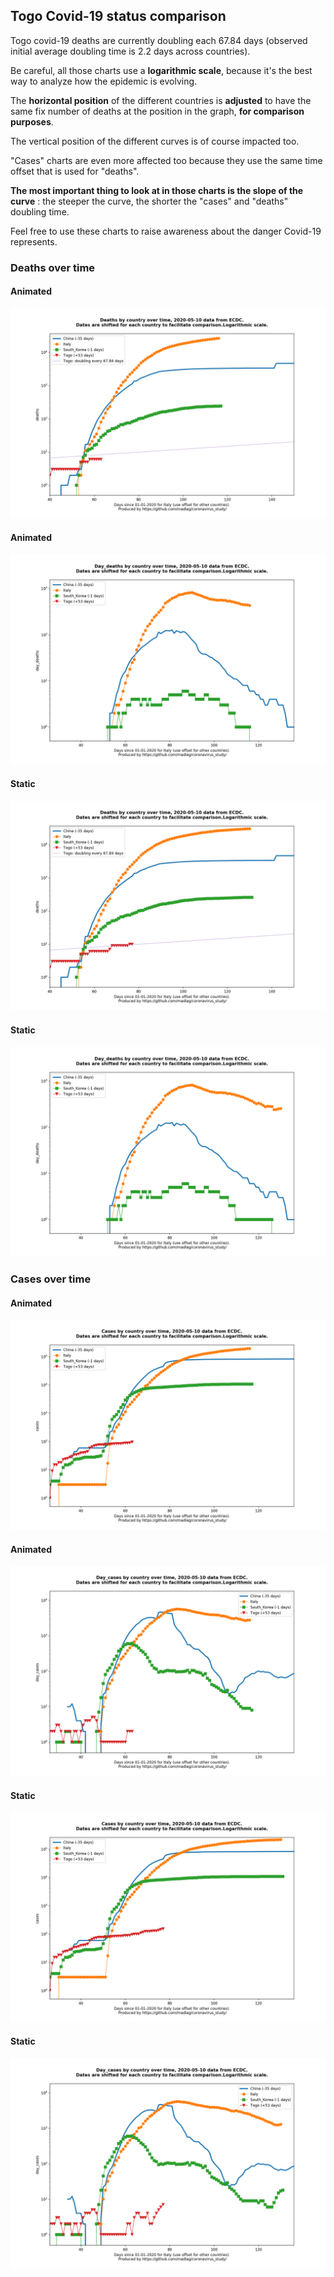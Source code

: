 ## Togo Covid-19 status comparison 

Togo covid-19 deaths are currently doubling each 67.84 days (observed initial average doubling time is 2.2 days across countries).



Be careful, all those charts use a **logarithmic scale**, because it's the best way to analyze how the epidemic is evolving.
 
The **horizontal position** of the different countries is **adjusted** to have the same fix number of deaths at the position in the graph, **for comparison purposes**.

The vertical position of the different curves is of course impacted too.

"Cases" charts are even more affected too because they use the same time offset that is used for "deaths".

**The most important thing to look at in those charts is the slope of the curve** : the steeper the curve, the shorter the "cases" and "deaths" doubling time.

Feel free to use these charts to raise awareness about the danger Covid-19 represents. 


 
### Deaths over time
 
#### Animated
![Togo covid-19 deaths animated chart](https://raw.githubusercontent.com/madlag/coronavirus_study/master/notebooks/graphs/2020-05-10/countries/Togo/2020-05-10_Togo_deaths.gif "Togo covid-19 deaths animated chart")   
 
#### Animated
![Togo covid-19 daily deaths animated chart](https://raw.githubusercontent.com/madlag/coronavirus_study/master/notebooks/graphs/2020-05-10/countries/Togo/2020-05-10_Togo_day_deaths.gif "Togo covid-19 day_deaths animated chart")   
 
#### Static
![Togo covid-19 deaths static chart](https://raw.githubusercontent.com/madlag/coronavirus_study/master/notebooks/graphs/2020-05-10/countries/Togo/2020-05-10_Togo_deaths.png "Togo covid-19 deaths static chart")   
 
#### Static
![Togo covid-19 daily deaths static chart](https://raw.githubusercontent.com/madlag/coronavirus_study/master/notebooks/graphs/2020-05-10/countries/Togo/2020-05-10_Togo_day_deaths.png "Togo covid-19 day_deaths static chart")   

 
### Cases over time
 
#### Animated
![Togo covid-19 cases animated chart](https://raw.githubusercontent.com/madlag/coronavirus_study/master/notebooks/graphs/2020-05-10/countries/Togo/2020-05-10_Togo_cases.gif "Togo covid-19 cases animated chart")   
 
#### Animated
![Togo covid-19 daily cases animated chart](https://raw.githubusercontent.com/madlag/coronavirus_study/master/notebooks/graphs/2020-05-10/countries/Togo/2020-05-10_Togo_day_cases.gif "Togo covid-19 day_cases animated chart")   
 
#### Static
![Togo covid-19 cases static chart](https://raw.githubusercontent.com/madlag/coronavirus_study/master/notebooks/graphs/2020-05-10/countries/Togo/2020-05-10_Togo_cases.png "Togo covid-19 cases static chart")   
 
#### Static
![Togo covid-19 daily cases static chart](https://raw.githubusercontent.com/madlag/coronavirus_study/master/notebooks/graphs/2020-05-10/countries/Togo/2020-05-10_Togo_day_cases.png "Togo covid-19 day_cases static chart")   

